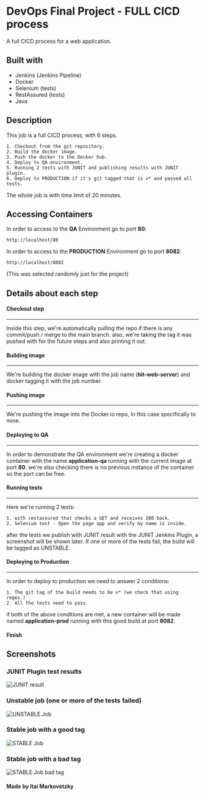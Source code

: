 
# DevOps Final Project - FULL CICD process

A full CICD process for a web application.



## Built with
* Jenkins (Jenkins Pipeline)
* Docker
* Selenium (tests)
* RestAssured (tests)
* Java
## Description


This job is a full CICD process, with 6 steps.

    1. Checkout from the git repository.
    2. Build the docker image.
    3. Push the docker to the Docker hub.
    4. Deploy to QA environment.
    5. Running 2 tests with JUNIT and publishing results with JUNIT plugin.
    6. Deploy to PRODUCTION if it's git tagged that is v* and passed all tests.

The whole job is with time limit of 20 minutes.
## Accessing Containers

In order to access to the **QA** Environment go to port **80**:

```http://localhost/80```

In order to access to the **PRODUCTION** Environment go to port **8082**:

```http://localhost/8082```

(This was selected randomly just for the project)
## Details about each step

#### Checkout step
_____
Inside this step, we're automatically pulling the repo if there is any commit/push / merge to the main branch.
also, we're taking the tag it was pushed with for the future steps and also printing it out.

#### Building image
_____

We're building the docker image with the job name (**hit-web-server**) and docker tagging it with the job number.

#### Pushing image
_____
We're pushing the image into the Docker.io repo, In this case specifically to mine.

#### Deploying to QA
_____
In order to demonstrate the QA environment we're creating a docker container with the name **application-qa** running with the current image at port **80**.
we're also checking there is no previous instance of the container so the port can be free.

#### Running tests
_____
Here we're running 2 tests:

    1. with restassured that checks a GET and receives 200 back. 
    2. Selenium test - Open the page app and verify my name is inside.
after the tests we publish with JUNIT result with the JUNIT Jenkins Plugin, a screenshot will be shown later.
If one or more of the tests fail, the build will be tagged as UNSTABLE.

#### Deploying to Production
_____
In order to deploy to production we need to answer 2 conditions:

    1. The git tag of the build needs to be v* (we check that using regex.)
    2. All the tests need to pass.
if both of the above conditions are met, a new container will be made named **application-prod** running with this good build at port **8082**.

#### Finish

## Screenshots
### JUNIT Plugin test results
![JUNIT result](https://github.com/itai-markovetzky/hit-web-server/blob/main/Screenshots/brave_nnL88igsvO.png)

### Unstable job (one or more of the tests failed)
![UNSTABLE Job]([https://puu.sh/JlLS8/4bd85f2aac.png](https://github.com/itai-markovetzky/hit-web-server/blob/main/Screenshots/brave_pnOJqXs8dS.png))

### Stable job with a good tag

![STABLE Job](https://github.com/itai-markovetzky/hit-web-server/blob/main/Screenshots/brave_38nCY86exk.png)

### Stable job with a bad tag
![STABLE Job bad tag](https://github.com/itai-markovetzky/hit-web-server/blob/main/Screenshots/brave_Tp3omsr2G4.png)



#### Made by Itai Markovetzky

